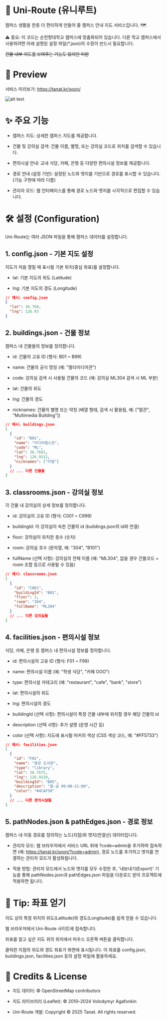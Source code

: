 # 📍 Uni-Route (유니루트)

캠퍼스 생활을 한층 더 편리하게 만들어 줄 캠퍼스 안내 지도 서비스입니다. 🗺️

⚠️ 중요: 이 코드는 순천향대학교 캠퍼스에 맞춤화되어 있습니다. 다른 학교 캠퍼스에서 사용하려면 아래 설명된 설정 파일(*.json)의 수정이 반드시 필요합니다.

~~건물 내부 지도를 보여주는 기능도 있지만 미완~~

# 🚀 Preview

서비스 미리보기: https://tanat.kr/soon/

![alt text](https://github.com/user-attachments/assets/c18ac273-6e4e-4273-b202-f133d0849378)

# ✨ 주요 기능

- 캠퍼스 지도: 상세한 캠퍼스 지도를 제공합니다.

- 건물 및 강의실 검색: 건물 이름, 별명, 또는 강의실 코드로 위치를 검색할 수 있습니다.

- 편의시설 안내: 교내 식당, 카페, 은행 등 다양한 편의시설 정보를 제공합니다.

- 경로 안내 (설정 기반): 설정된 노드와 엣지를 기반으로 경로를 표시할 수 있습니다. (기능 구현에 따라 다름)

- 관리자 모드: 웹 인터페이스를 통해 경로 노드와 엣지를 시각적으로 편집할 수 있습니다.

# 🛠️ 설정 (Configuration)

Uni-Route는 여러 JSON 파일을 통해 캠퍼스 데이터를 설정합니다.

## 1. config.json - 기본 지도 설정

지도가 처음 열릴 때 표시될 기본 위치(중심 좌표)를 설정합니다.

- lat: 기본 지도의 위도 (Latitude)

- lng: 기본 지도의 경도 (Longitude)

```json
// 예시: config.json
{
  "lat": 36.768,
  "lng": 126.93
}
```

## 2. buildings.json - 건물 정보

캠퍼스 내 건물들의 정보를 정의합니다.

- id: 건물의 고유 ID (형식: B01 ~ B99)

- name: 건물의 공식 명칭 (예: "멀티미디어관")

- code: 강의실 검색 시 사용될 건물의 코드 (예: 강의실 ML304 검색 시 ML 부분)

- lat: 건물의 위도

- lng: 건물의 경도

- nicknames: 건물의 별명 또는 약칭 (배열 형태, 검색 시 활용됨, 예: ["멀관", "Multimedia Building"])

```json
// 예시: buildings.json
[
  {
    "id": "B01",
    "name": "미디어랩스관",
    "code": "ML",
    "lat": 36.7681,
    "lng": 126.9312,
    "nicknames": ["미랩"]
  }
  // ... 다른 건물들
]
```

## 3. classrooms.json - 강의실 정보

각 건물 내 강의실의 상세 정보를 정의합니다.

- id: 강의실의 고유 ID (형식: C001 ~ C999)

- buildingId: 이 강의실이 속한 건물의 id (buildings.json의 id와 연결)

- floor: 강의실이 위치한 층수 (숫자)

- room: 강의실 호수 (문자열, 예: "304", "B101")

- fullName (선택 사항): 강의실의 전체 이름 (예: "ML304", 없을 경우 건물코드 + room 조합 등으로 사용될 수 있음)

```json
// 예시: classrooms.json
[
  {
    "id": "C001",
    "buildingId": "B01",
    "floor": 3,
    "room": "304",
    "fullName": "ML304"
  }
  // ... 다른 강의실들
]
```

## 4. facilities.json - 편의시설 정보

식당, 카페, 은행 등 캠퍼스 내 편의시설 정보를 정의합니다.

- id: 편의시설의 고유 ID (형식: F01 ~ F99)

- name: 편의시설 이름 (예: "학생 식당", "카페 OOO")

- type: 편의시설 카테고리 (예: "restaurant", "cafe", "bank", "store")

- lat: 편의시설의 위도

- lng: 편의시설의 경도

- buildingId (선택 사항): 편의시설이 특정 건물 내부에 위치할 경우 해당 건물의 id

- description (선택 사항): 추가 설명 (운영 시간 등)

- color (선택 사항): 지도에 표시될 마커의 색상 (CSS 색상 코드, 예: "#FF5733")

```json
// 예시: facilities.json
[
  {
    "id": "F01",
    "name": "중앙 도서관",
    "type": "library",
    "lat": 36.7675,
    "lng": 126.9320,
    "buildingId": "B05",
    "description": "월-금 09:00-21:00",
    "color": "#4CAF50"
  }
  // ... 다른 편의시설들
]
```

## 5. pathNodes.json & pathEdges.json - 경로 정보

캠퍼스 내 이동 경로를 정의하는 노드(지점)와 엣지(연결선) 데이터입니다.

- 관리자 모드: 웹 브라우저에서 서비스 URL 뒤에 ?code=admin을 추가하여 접속하면 (예: https://tanat.kr/soon/?code=admin), 경로 노드를 추가하고 엣지를 연결하는 관리자 모드가 활성화됩니다.

- 적용 방법: 관리자 모드에서 노드와 엣지를 모두 수정한 후, '내보내기(Export)' 기능을 통해 pathNodes.json과 pathEdges.json 파일을 다운로드 받아 프로젝트에 적용하면 됩니다.

# 📌 Tip: 좌표 얻기

지도 상의 특정 위치의 위도(Latitude)와 경도(Longitude)를 쉽게 얻을 수 있습니다.

웹 브라우저에서 Uni-Route 사이트에 접속합니다.

좌표를 알고 싶은 지도 위의 위치에서 마우스 오른쪽 버튼을 클릭합니다.

클릭한 지점의 위도와 경도 좌표가 화면에 표시됩니다. 이 좌표를 config.json, buildings.json, facilities.json 등의 설정 파일에 활용하세요.

# 📜 Credits & License

- 지도 데이터: © OpenStreetMap contributors

- 지도 라이브러리 (Leaflet): © 2010–2024 Volodymyr Agafonkin

- Uni-Route 개발: Copyright © 2025 Tanat. All rights reserved.

